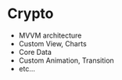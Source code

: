 # Crypto
- MVVM architecture
- Custom View, Charts
- Core Data
- Custom Animation, Transition
- etc...
